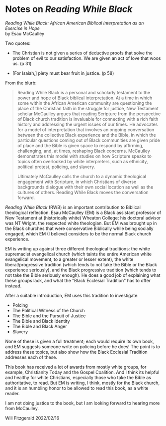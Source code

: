 # Notes on _Reading While Black_

_Reading While Black: African American Biblical Interpretation as an Exercise in Hope_  
by Esau McCaulley

Two quotes:

- The Christian is not given a series of deductive proofs that solve the problem of evil to our satisfaction. We are given an act of love that woos us. (p 31)

- [For Isaiah,] piety must bear fruit in justice. (p 58)

From the blurb:

> Reading While Black is a personal and scholarly testament to the power and hope of Black biblical interpretation. At a time in which some within the African American community are questioning the place of the Christian faith in the struggle for justice, New Testament scholar McCaulley argues that reading Scripture from the perspective of Black church tradition is invaluable for connecting with a rich faith history and addressing the urgent issues of our times. He advocates for a model of interpretation that involves an ongoing conversation between the collective Black experience and the Bible, in which the particular questions coming out of Black communities are given pride of place and the Bible is given space to respond by affirming, challenging, and, at times, reshaping Black concerns. McCaulley demonstrates this model with studies on how Scripture speaks to topics often overlooked by white interpreters, such as ethnicity, political protest, policing, and slavery.
>
> Ultimately McCaulley calls the church to a dynamic theological engagement with Scripture, in which Christians of diverse backgrounds dialogue with their own social location as well as the cultures of others. Reading While Black moves the conversation forward.

_Reading While Black_ (RWB) is an important contribution to Biblical theological reflection. Esau McCaulley (EM) is a Black assistant professor of New Testament at (historically white) Wheaton College; his doctoral advisor was NT Wright, the respected white theologian. But EM was brought up in the Black churches that were conservative Biblically while being socially engaged, which EM (I believe) considers to be the normal Black church experience.

EM is writing up against three different theological traditions: the white supremacist evangelical church (which taints the entire American white evangelical movement, to a greater or lesser extent), the white liberal/progressive tradition (which tends to not take the Bible or the Black experience seriously), and the Black progressive tradition (which tends to not take the Bible seriously enough). He does a good job of explaining what these groups lack, and what the "Black Ecclesial Tradition" has to offer instead.

After a suitable introduction, EM uses this tradition to investigate:

- Polcing
- The Political Witness of the Church
- The Bible and the Pursuit of Justice
- The Bible and Black Identity
- The Bible and Black Anger
- Slavery

None of these is given a full treatment; each would require its own book, and EM suggests someone write on policing before he does! The point is to address these topics, but also show how the Black Ecclesial Tradition addresses each of these.

This book has received a lot of awards from mostly white groups, for example, Christianity Today and the Gospel Coalition. And I think its helpful and healthy for white Christians, especially those who take the Bible as authoritative, to read. But EM is writing, I think, mostly for the Black church, and it is an humbling honor to be allowed to read this book, as a white reader.

I am not doing justice to the book, but I am looking forward to hearing more from McCaulley.

Will Fitzgerald 2022/02/16
